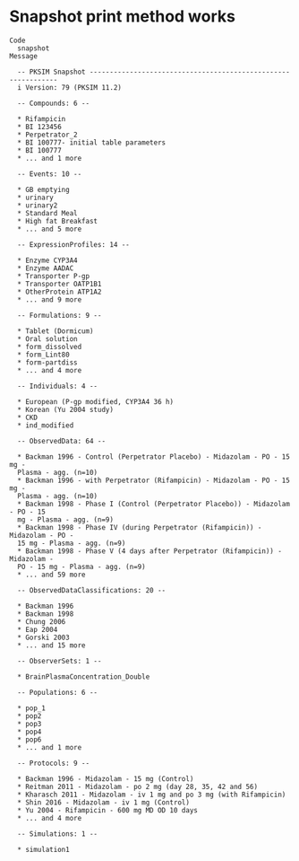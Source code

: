 # Snapshot print method works

    Code
      snapshot
    Message
      
      -- PKSIM Snapshot --------------------------------------------------------------
      i Version: 79 (PKSIM 11.2)
      
      -- Compounds: 6 --
      
      * Rifampicin
      * BI 123456
      * Perpetrator_2
      * BI 100777- initial table parameters
      * BI 100777
      * ... and 1 more
      
      -- Events: 10 --
      
      * GB emptying
      * urinary
      * urinary2
      * Standard Meal
      * High fat Breakfast
      * ... and 5 more
      
      -- ExpressionProfiles: 14 --
      
      * Enzyme CYP3A4
      * Enzyme AADAC
      * Transporter P-gp
      * Transporter OATP1B1
      * OtherProtein ATP1A2
      * ... and 9 more
      
      -- Formulations: 9 --
      
      * Tablet (Dormicum)
      * Oral solution
      * form_dissolved
      * form_Lint80
      * form-partdiss
      * ... and 4 more
      
      -- Individuals: 4 --
      
      * European (P-gp modified, CYP3A4 36 h)
      * Korean (Yu 2004 study)
      * CKD
      * ind_modified
      
      -- ObservedData: 64 --
      
      * Backman 1996 - Control (Perpetrator Placebo) - Midazolam - PO - 15 mg -
      Plasma - agg. (n=10)
      * Backman 1996 - with Perpetrator (Rifampicin) - Midazolam - PO - 15 mg -
      Plasma - agg. (n=10)
      * Backman 1998 - Phase I (Control (Perpetrator Placebo)) - Midazolam - PO - 15
      mg - Plasma - agg. (n=9)
      * Backman 1998 - Phase IV (during Perpetrator (Rifampicin)) - Midazolam - PO -
      15 mg - Plasma - agg. (n=9)
      * Backman 1998 - Phase V (4 days after Perpetrator (Rifampicin)) - Midazolam -
      PO - 15 mg - Plasma - agg. (n=9)
      * ... and 59 more
      
      -- ObservedDataClassifications: 20 --
      
      * Backman 1996
      * Backman 1998
      * Chung 2006
      * Eap 2004
      * Gorski 2003
      * ... and 15 more
      
      -- ObserverSets: 1 --
      
      * BrainPlasmaConcentration_Double
      
      -- Populations: 6 --
      
      * pop_1
      * pop2
      * pop3
      * pop4
      * pop6
      * ... and 1 more
      
      -- Protocols: 9 --
      
      * Backman 1996 - Midazolam - 15 mg (Control)
      * Reitman 2011 - Midazolam - po 2 mg (day 28, 35, 42 and 56)
      * Kharasch 2011 - Midazolam - iv 1 mg and po 3 mg (with Rifampicin)
      * Shin 2016 - Midazolam - iv 1 mg (Control)
      * Yu 2004 - Rifampicin - 600 mg MD OD 10 days
      * ... and 4 more
      
      -- Simulations: 1 --
      
      * simulation1

